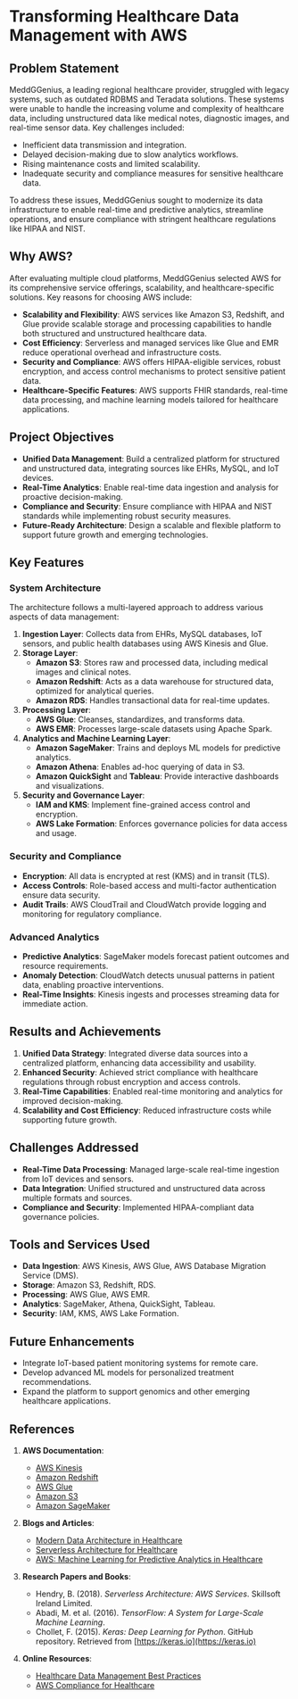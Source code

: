 # Transforming Healthcare Data Management with AWS  

## Problem Statement  
MeddGGenius, a leading regional healthcare provider, struggled with legacy systems, such as outdated RDBMS and Teradata solutions. These systems were unable to handle the increasing volume and complexity of healthcare data, including unstructured data like medical notes, diagnostic images, and real-time sensor data. Key challenges included:  
- Inefficient data transmission and integration.  
- Delayed decision-making due to slow analytics workflows.  
- Rising maintenance costs and limited scalability.  
- Inadequate security and compliance measures for sensitive healthcare data.  

To address these issues, MeddGGenius sought to modernize its data infrastructure to enable real-time and predictive analytics, streamline operations, and ensure compliance with stringent healthcare regulations like HIPAA and NIST.  

## Why AWS?  
After evaluating multiple cloud platforms, MeddGGenius selected AWS for its comprehensive service offerings, scalability, and healthcare-specific solutions. Key reasons for choosing AWS include:  
- **Scalability and Flexibility**: AWS services like Amazon S3, Redshift, and Glue provide scalable storage and processing capabilities to handle both structured and unstructured healthcare data.  
- **Cost Efficiency**: Serverless and managed services like Glue and EMR reduce operational overhead and infrastructure costs.  
- **Security and Compliance**: AWS offers HIPAA-eligible services, robust encryption, and access control mechanisms to protect sensitive patient data.  
- **Healthcare-Specific Features**: AWS supports FHIR standards, real-time data processing, and machine learning models tailored for healthcare applications.  

## Project Objectives  
- **Unified Data Management**: Build a centralized platform for structured and unstructured data, integrating sources like EHRs, MySQL, and IoT devices.  
- **Real-Time Analytics**: Enable real-time data ingestion and analysis for proactive decision-making.  
- **Compliance and Security**: Ensure compliance with HIPAA and NIST standards while implementing robust security measures.  
- **Future-Ready Architecture**: Design a scalable and flexible platform to support future growth and emerging technologies.  

## Key Features  

### System Architecture  
The architecture follows a multi-layered approach to address various aspects of data management:  
1. **Ingestion Layer**: Collects data from EHRs, MySQL databases, IoT sensors, and public health databases using AWS Kinesis and Glue.  
2. **Storage Layer**:  
   - **Amazon S3**: Stores raw and processed data, including medical images and clinical notes.  
   - **Amazon Redshift**: Acts as a data warehouse for structured data, optimized for analytical queries.  
   - **Amazon RDS**: Handles transactional data for real-time updates.  
3. **Processing Layer**:  
   - **AWS Glue**: Cleanses, standardizes, and transforms data.  
   - **AWS EMR**: Processes large-scale datasets using Apache Spark.  
4. **Analytics and Machine Learning Layer**:  
   - **Amazon SageMaker**: Trains and deploys ML models for predictive analytics.  
   - **Amazon Athena**: Enables ad-hoc querying of data in S3.  
   - **Amazon QuickSight** and **Tableau**: Provide interactive dashboards and visualizations.  
5. **Security and Governance Layer**:  
   - **IAM and KMS**: Implement fine-grained access control and encryption.  
   - **AWS Lake Formation**: Enforces governance policies for data access and usage.  

### Security and Compliance  
- **Encryption**: All data is encrypted at rest (KMS) and in transit (TLS).  
- **Access Controls**: Role-based access and multi-factor authentication ensure data security.  
- **Audit Trails**: AWS CloudTrail and CloudWatch provide logging and monitoring for regulatory compliance.  

### Advanced Analytics  
- **Predictive Analytics**: SageMaker models forecast patient outcomes and resource requirements.  
- **Anomaly Detection**: CloudWatch detects unusual patterns in patient data, enabling proactive interventions.  
- **Real-Time Insights**: Kinesis ingests and processes streaming data for immediate action.  

## Results and Achievements  
1. **Unified Data Strategy**: Integrated diverse data sources into a centralized platform, enhancing data accessibility and usability.  
2. **Enhanced Security**: Achieved strict compliance with healthcare regulations through robust encryption and access controls.  
3. **Real-Time Capabilities**: Enabled real-time monitoring and analytics for improved decision-making.  
4. **Scalability and Cost Efficiency**: Reduced infrastructure costs while supporting future growth.  

## Challenges Addressed  
- **Real-Time Data Processing**: Managed large-scale real-time ingestion from IoT devices and sensors.  
- **Data Integration**: Unified structured and unstructured data across multiple formats and sources.  
- **Compliance and Security**: Implemented HIPAA-compliant data governance policies.  

## Tools and Services Used  
- **Data Ingestion**: AWS Kinesis, AWS Glue, AWS Database Migration Service (DMS).  
- **Storage**: Amazon S3, Redshift, RDS.  
- **Processing**: AWS Glue, AWS EMR.  
- **Analytics**: SageMaker, Athena, QuickSight, Tableau.  
- **Security**: IAM, KMS, AWS Lake Formation.  

## Future Enhancements  
- Integrate IoT-based patient monitoring systems for remote care.  
- Develop advanced ML models for personalized treatment recommendations.  
- Expand the platform to support genomics and other emerging healthcare applications.  

## References  

1. **AWS Documentation**:  
   - [AWS Kinesis](https://aws.amazon.com/kinesis/)  
   - [Amazon Redshift](https://aws.amazon.com/redshift/)  
   - [AWS Glue](https://aws.amazon.com/glue/)  
   - [Amazon S3](https://aws.amazon.com/s3/)  
   - [Amazon SageMaker](https://aws.amazon.com/sagemaker/)  

2. **Blogs and Articles**:  
   - [Modern Data Architecture in Healthcare](https://www.lakeb2b.com/blog/healthcare-modern-data-architecture/)  
   - [Serverless Architecture for Healthcare](https://aws.amazon.com/serverless/)  
   - [AWS: Machine Learning for Predictive Analytics in Healthcare](https://aws.amazon.com/blogs/machine-learning/)  

3. **Research Papers and Books**:  
   - Hendry, B. (2018). *Serverless Architecture: AWS Services*. Skillsoft Ireland Limited.  
   - Abadi, M. et al. (2016). *TensorFlow: A System for Large-Scale Machine Learning*.  
   - Chollet, F. (2015). *Keras: Deep Learning for Python*. GitHub repository. Retrieved from [https://keras.io](https://keras.io)  

4. **Online Resources**:  
   - [Healthcare Data Management Best Practices](https://www.lakeb2b.com/blog/healthcare-data-management-best-practices/)  
   - [AWS Compliance for Healthcare](https://aws.amazon.com/compliance/hipaa-compliance/)  

